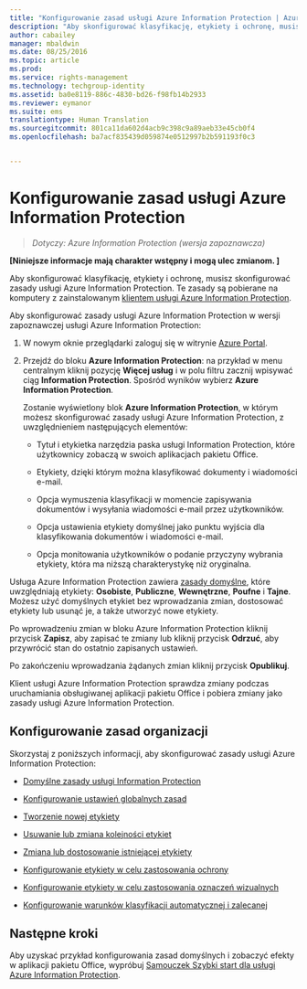 ```yaml
---
title: "Konfigurowanie zasad usługi Azure Information Protection | Azure Information Protection"
description: "Aby skonfigurować klasyfikację, etykiety i ochronę, musisz skonfigurować zasady usługi Azure Information Protection."
author: cabailey
manager: mbaldwin
ms.date: 08/25/2016
ms.topic: article
ms.prod: 
ms.service: rights-management
ms.technology: techgroup-identity
ms.assetid: ba0e8119-886c-4830-bd26-f98fb14b2933
ms.reviewer: eymanor
ms.suite: ems
translationtype: Human Translation
ms.sourcegitcommit: 801ca11da602d4acb9c398c9a89aeb33e45cb0f4
ms.openlocfilehash: ba7acf835439d059874e0512997b2b591193f0c3


---
```


# Konfigurowanie zasad usługi Azure Information Protection

>*Dotyczy: Azure Information Protection (wersja zapoznawcza)*

**[Niniejsze informacje mają charakter wstępny i mogą ulec zmianom. ]**

Aby skonfigurować klasyfikację, etykiety i ochronę, musisz skonfigurować zasady usługi Azure Information Protection. Te zasady są pobierane na komputery z zainstalowanym [klientem usługi Azure Information Protection](https://www.microsoft.com/en-us/download/details.aspx?id=53018).

Aby skonfigurować zasady usługi Azure Information Protection w wersji zapoznawczej usługi Azure Information Protection:

1. W nowym oknie przeglądarki zaloguj się w witrynie [Azure Portal](https://portal.azure.com).

2. Przejdź do bloku **Azure Information Protection**: na przykład w menu centralnym kliknij pozycję **Więcej usług** i w polu filtru zacznij wpisywać ciąg **Information Protection**. Spośród wyników wybierz **Azure Information Protection**. 

    Zostanie wyświetlony blok **Azure Information Protection**, w którym możesz skonfigurować zasady usługi Azure Information Protection, z uwzględnieniem następujących elementów:

    - Tytuł i etykietka narzędzia paska usługi Information Protection, które użytkownicy zobaczą w swoich aplikacjach pakietu Office.

    - Etykiety, dzięki którym można klasyfikować dokumenty i wiadomości e-mail.

    - Opcja wymuszenia klasyfikacji w momencie zapisywania dokumentów i wysyłania wiadomości e-mail przez użytkowników.

    - Opcja ustawienia etykiety domyślnej jako punktu wyjścia dla klasyfikowania dokumentów i wiadomości e-mail.

    - Opcja monitowania użytkowników o podanie przyczyny wybrania etykiety, która ma niższą charakterystykę niż oryginalna.


Usługa Azure Information Protection zawiera [zasady domyślne](configure-policy-default.md), które uwzględniają etykiety: **Osobiste**, **Publiczne**, **Wewnętrzne**, **Poufne** i **Tajne**. Możesz użyć domyślnych etykiet bez wprowadzania zmian, dostosować etykiety lub usunąć je, a także utworzyć nowe etykiety.

Po wprowadzeniu zmian w bloku Azure Information Protection kliknij przycisk **Zapisz**, aby zapisać te zmiany lub kliknij przycisk **Odrzuć**, aby przywrócić stan do ostatnio zapisanych ustawień. 

Po zakończeniu wprowadzania żądanych zmian kliknij przycisk **Opublikuj**. 

Klient usługi Azure Information Protection sprawdza zmiany podczas uruchamiania obsługiwanej aplikacji pakietu Office i pobiera zmiany jako zasady usługi Azure Information Protection.

## Konfigurowanie zasad organizacji

Skorzystaj z poniższych informacji, aby skonfigurować zasady usługi Azure Information Protection:

- [Domyślne zasady usługi Information Protection](configure-policy-default.md)

- [Konfigurowanie ustawień globalnych zasad](configure-policy-settings.md)

- [Tworzenie nowej etykiety](configure-policy-new-label.md)

- [Usuwanie lub zmiana kolejności etykiet](configure-policy-delete-reorder.md)

- [Zmiana lub dostosowanie istniejącej etykiety](configure-policy-change-label.md)

- [Konfigurowanie etykiety w celu zastosowania ochrony](configure-policy-protection.md)

- [Konfigurowanie etykiety w celu zastosowania oznaczeń wizualnych](configure-policy-markings.md)

- [Konfigurowanie warunków klasyfikacji automatycznej i zalecanej](configure-policy-classification.md)

## Następne kroki

Aby uzyskać przykład konfigurowania zasad domyślnych i zobaczyć efekty w aplikacji pakietu Office, wypróbuj [Samouczek Szybki start dla usługi Azure Information Protection](infoprotect-quick-start-tutorial.md).




<!--HONumber=Sep16_HO3-->


